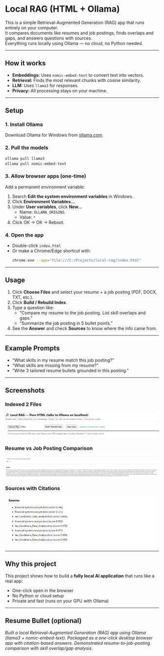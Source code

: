 # Local RAG (HTML + Ollama)

This is a simple Retrieval-Augmented Generation (RAG) app that runs entirely on your computer.  
It compares documents like resumes and job postings, finds overlaps and gaps, and answers questions with sources.  
Everything runs locally using Ollama — no cloud, no Python needed.

---

## How it works
- **Embeddings:** Uses `nomic-embed-text` to convert text into vectors.  
- **Retrieval:** Finds the most relevant chunks with cosine similarity.  
- **LLM:** Uses `llama3` for responses.  
- **Privacy:** All processing stays on your machine.  

---

## Setup

### 1. Install Ollama
Download Ollama for Windows from [ollama.com](https://ollama.com).

### 2. Pull the models
```powershell
ollama pull llama3
ollama pull nomic-embed-text
```

### 3. Allow browser apps (one-time)
Add a permanent environment variable:

1. Search **Edit the system environment variables** in Windows.  
2. Click **Environment Variables…**  
3. Under **User variables**, click **New…**  
   - Name: `OLLAMA_ORIGINS`  
   - Value: `*`  
4. Click OK → OK → Reboot.

### 4. Open the app
- Double-click `index.html`  
- Or make a Chrome/Edge shortcut with:  
  ```bash
  chrome.exe --app="file:///C:/Projects/local-rag/index.html"
  ```

---

## Usage
1. Click **Choose Files** and select your resume + a job posting (PDF, DOCX, TXT, etc.).  
2. Click **Build / Rebuild Index**.  
3. Type a question like:  
   - “Compare my resume to the job posting. List skill overlaps and gaps.”  
   - “Summarize the job posting in 5 bullet points.”  
4. See the **Answer** and check **Sources** to know where the info came from.

---

## Example Prompts
- “What skills in my resume match this job posting?”  
- “What skills are missing from my resume?”  
- “Write 3 tailored resume bullets grounded in this posting.”  

---

## Screenshots

### Indexed 2 Files
![Indexed](screenshots/01-indexed.png)

### Resume vs Job Posting Comparison
![Answer](screenshots/02-answer.png)

### Sources with Citations
![Sources](screenshots/03-sources.png)

---

## Why this project
This project shows how to build a **fully local AI application** that runs like a real app:
- One-click open in the browser  
- No Python or cloud setup  
- Private and fast (runs on your GPU with Ollama)  

---

## Resume Bullet (optional)
*Built a local Retrieval-Augmented Generation (RAG) app using Ollama (llama3 + nomic-embed-text). Packaged as a one-click desktop browser app with citation-based answers. Demonstrated resume-to-job-posting comparison with skill overlap/gap analysis.*
